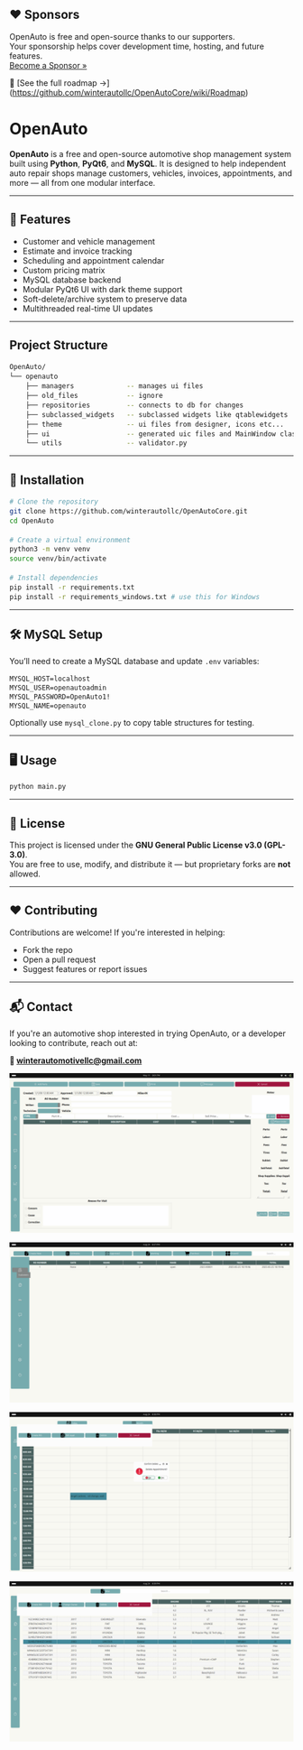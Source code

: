 ## ❤️ Sponsors

OpenAuto is free and open-source thanks to our supporters.  
Your sponsorship helps cover development time, hosting, and future features.  
[Become a Sponsor »](https://github.com/sponsors/winterautollc)

📖 [See the full roadmap →] (https://github.com/winterautollc/OpenAutoCore/wiki/Roadmap)

# OpenAuto

**OpenAuto** is a free and open-source automotive shop management system built using **Python**, **PyQt6**, and **MySQL**. It is designed to help independent auto repair shops manage customers, vehicles, invoices, appointments, and more — all from one modular interface.

---

## 🚀 Features

- Customer and vehicle management
- Estimate and invoice tracking
- Scheduling and appointment calendar
- Custom pricing matrix
- MySQL database backend
- Modular PyQt6 UI with dark theme support
- Soft-delete/archive system to preserve data
- Multithreaded real-time UI updates

---

## Project Structure

```bash
OpenAuto/
└── openauto
    ├── managers             -- manages ui files
    ├── old_files            -- ignore
    ├── repositories         -- connects to db for changes
    ├── subclassed_widgets   -- subclassed widgets like qtablewidgets
    ├── theme                -- ui files from designer, icons etc...
    ├── ui                   -- generated uic files and MainWindow class
    └── utils                -- validator.py

```

---

## 🧪 Installation

```bash
# Clone the repository
git clone https://github.com/winterautollc/OpenAutoCore.git
cd OpenAuto

# Create a virtual environment
python3 -m venv venv
source venv/bin/activate

# Install dependencies
pip install -r requirements.txt
pip install -r requirements_windows.txt # use this for Windows
```

---

## 🛠 MySQL Setup

You’ll need to create a MySQL database and update `.env` variables:

```env
MYSQL_HOST=localhost
MYSQL_USER=openautoadmin
MYSQL_PASSWORD=OpenAuto1!
MYSQL_NAME=openauto
```

Optionally use `mysql_clone.py` to copy table structures for testing.

---

## 🖥 Usage

```bash
python main.py
```

---

## 📄 License

This project is licensed under the **GNU General Public License v3.0 (GPL-3.0)**.  
You are free to use, modify, and distribute it — but proprietary forks are **not** allowed.

---

## ❤️ Contributing

Contributions are welcome! If you're interested in helping:
- Fork the repo
- Open a pull request
- Suggest features or report issues

---

## 📬 Contact

If you're an automotive shop interested in trying OpenAuto, or a developer looking to contribute, reach out at:

**📧 winterautomotivellc@gmail.com**

![Screenshot from 2025-05-11 20-01-11.png](assets/images/Screenshot%20from%202025-05-11%2020-01-11.png)

![Screenshot from 2025-08-24 20-37-52.png](assets/images/Screenshot%20from%202025-08-24%2020-37-52.png)

![Screenshot from 2025-08-24 20-38-38.png](assets/images/Screenshot%20from%202025-08-24%2020-38-38.png)

![Screenshot from 2025-08-24 20-39-24.png](assets/images/Screenshot%20from%202025-08-24%2020-39-24.png)

